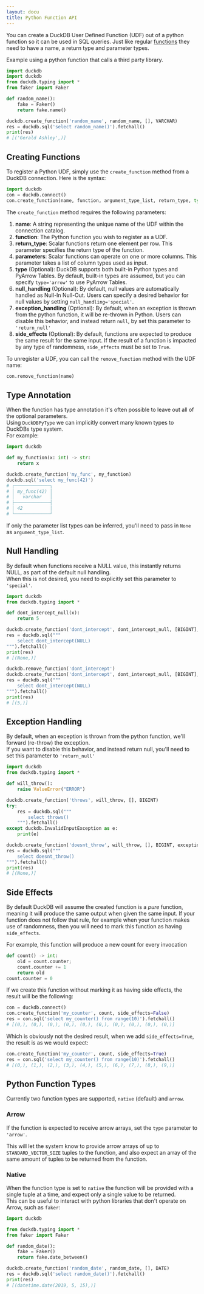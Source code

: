```yaml
---
layout: docu
title: Python Function API
---
```


You can create a DuckDB User Defined Function (UDF) out of a python function so it can be used in SQL queries.
Just like regular [functions](../../sql/functions/overview) they need to have a name, a return type and parameter types.

Example using a python function that calls a third party library.
```python
import duckdb
import duckdb
from duckdb.typing import *
from faker import Faker

def random_name():
	fake = Faker()
	return fake.name()

duckdb.create_function('random_name', random_name, [], VARCHAR)
res = duckdb.sql('select random_name()').fetchall()
print(res)
# [('Gerald Ashley',)]
```

## Creating Functions

To register a Python UDF, simply use the `create_function` method from a DuckDB connection. Here is the syntax:

```python
import duckdb
con = duckdb.connect()
con.create_function(name, function, argument_type_list, return_type, type, null_handling)
```

The `create_function` method requires the following parameters:

1. **name**: A string representing the unique name of the UDF within the connection catalog.
2. **function**: The Python function you wish to register as a UDF.
3. **return_type**: Scalar functions return one element per row. This parameter specifies the return type of the function.
3. **parameters**: Scalar functions can operate on one or more columns. This parameter takes a list of column types used as input.
5. **type** (Optional): DuckDB supports both built-in Python types and PyArrow Tables. By default, built-in types are assumed, but you can specify `type='arrow'` to use PyArrow Tables.
6. **null_handling** (Optional): By default, null values are automatically handled as Null-In Null-Out. Users can specify a desired behavior for null values by setting `null_handling='special'`.
7. **exception_handling** (Optional): By default, when an exception is thrown from the python function, it will be re-thrown in Python. Users can disable this behavior, and instead return `null`, by set this parameter to `'return_null'`
8. **side_effects** (Optional): By default, functions are expected to produce the same result for the same input. If the result of a function is impacted by any type of randomness, `side_effects` must be set to `True`.

To unregister a UDF, you can call the `remove_function` method with the UDF name:

```python
con.remove_function(name)
```

## Type Annotation

When the function has type annotation it's often possible to leave out all of the optional parameters.  
Using `DuckDBPyType` we can implicitly convert many known types to DuckDBs type system.  
For example:
```python
import duckdb

def my_function(x: int) -> str:
	return x

duckdb.create_function('my_func', my_function)
duckdb.sql('select my_func(42)')
# ┌─────────────┐
# │ my_func(42) │
# │   varchar   │
# ├─────────────┤
# │ 42          │
# └─────────────┘
```

If only the parameter list types can be inferred, you'll need to pass in `None` as `argument_type_list`.

## Null Handling

By default when functions receive a NULL value, this instantly returns NULL, as part of the default null handling.  
When this is not desired, you need to explicitly set this parameter to `'special'`.

```python
import duckdb
from duckdb.typing import *

def dont_intercept_null(x):
	return 5

duckdb.create_function('dont_intercept', dont_intercept_null, [BIGINT], BIGINT)
res = duckdb.sql("""
	select dont_intercept(NULL)
""").fetchall()
print(res)
# [(None,)]

duckdb.remove_function('dont_intercept')
duckdb.create_function('dont_intercept', dont_intercept_null, [BIGINT], BIGINT, null_handling='special')
res = duckdb.sql("""
	select dont_intercept(NULL)
""").fetchall()
print(res)
# [(5,)]
```

## Exception Handling

By default, when an exception is thrown from the python function, we'll forward (re-throw) the exception.  
If you want to disable this behavior, and instead return null, you'll need to set this parameter to `'return_null'`

```python
import duckdb
from duckdb.typing import *

def will_throw():
    raise ValueError("ERROR")

duckdb.create_function('throws', will_throw, [], BIGINT)
try:
    res = duckdb.sql("""
        select throws()
    """).fetchall()
except duckdb.InvalidInputException as e:
    print(e)

duckdb.create_function('doesnt_throw', will_throw, [], BIGINT, exception_handling='return_null')
res = duckdb.sql("""
    select doesnt_throw()
""").fetchall()
print(res)
# [(None,)]
```

## Side Effects

By default DuckDB will assume the created function is a *pure* function, meaning it will produce the same output when given the same input. 
If your function does not follow that rule, for example when your function makes use of randomness, then you will need to mark this function as having `side_effects`.

For example, this function will produce a new count for every invocation
```python
def count() -> int:
    old = count.counter;
    count.counter += 1
    return old
count.counter = 0
```

If we create this function without marking it as having side effects, the result will be the following:
```python
con = duckdb.connect()
con.create_function('my_counter', count, side_effects=False)
res = con.sql('select my_counter() from range(10)').fetchall()
# [(0,), (0,), (0,), (0,), (0,), (0,), (0,), (0,), (0,), (0,)]
```
Which is obviously not the desired result, when we add `side_effects=True`, the result is as we would expect:
```python
con.create_function('my_counter', count, side_effects=True)
res = con.sql('select my_counter() from range(10)').fetchall()
# [(0,), (1,), (2,), (3,), (4,), (5,), (6,), (7,), (8,), (9,)]
```

## Python Function Types

Currently two function types are supported, `native` (default) and `arrow`.

### Arrow

If the function is expected to receive arrow arrays, set the `type` parameter to `'arrow'`.  

This will let the system know to provide arrow arrays of up to `STANDARD_VECTOR_SIZE` tuples to the function, and also expect an array of the same amount of tuples to be returned from the function.

### Native

When the function type is set to `native` the function will be provided with a single tuple at a time, and expect only a single value to be returned.  
This can be useful to interact with python libraries that don't operate on Arrow, such as `faker`:
```python
import duckdb

from duckdb.typing import *
from faker import Faker

def random_date():
	fake = Faker()
	return fake.date_between()

duckdb.create_function('random_date', random_date, [], DATE)
res = duckdb.sql('select random_date()').fetchall()
print(res)
# [(datetime.date(2019, 5, 15),)]
```
